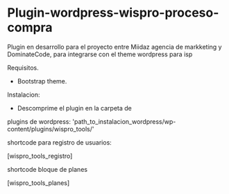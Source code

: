 # Plugin-wordpress-wispro-proceso-compra
Plugin en desarrollo para el proyecto entre Miidaz agencia de markketing y DominateCode, para integrarse con el theme wordpress para isp

Requisitos.
 - Bootstrap theme.

Instalacion: 

- Descomprime el plugin en la carpeta de 

plugins de wordpress:
    'path_to_instalacion_wordpress/wp-content/plugins/wispro_tools/'

shortcode para registro de usuarios:

[wispro_tools_registro]

shortcode bloque de planes 

[wispro_tools_planes]


